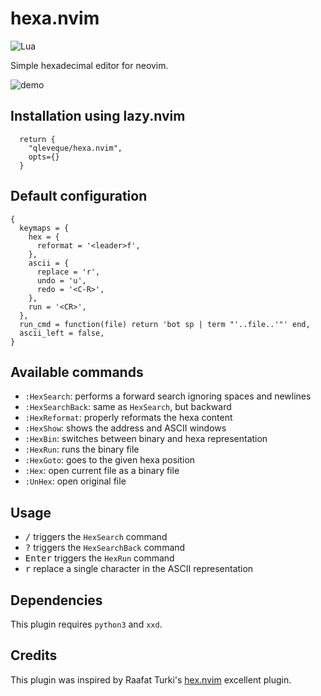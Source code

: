 # hexa.nvim
![Lua](https://img.shields.io/badge/Made%20with%20Lua-blueviolet.svg?style=for-the-badge&logo=lua)

Simple hexadecimal editor for neovim.

![demo](https://github.com/qleveque/hexa.nvim/blob/main/resources/demo.gif?raw=true)

## Installation using lazy.nvim

```
  return {
    "qleveque/hexa.nvim",
    opts={}
  }
```

## Default configuration

```
{
  keymaps = {
    hex = {
      reformat = '<leader>f',
    },
    ascii = {
      replace = 'r',
      undo = 'u',
      redo = '<C-R>',
    },
    run = '<CR>',
  },
  run_cmd = function(file) return 'bot sp | term "'..file..'"' end,
  ascii_left = false,
}
```

## Available commands
+ `:HexSearch`: performs a forward search ignoring spaces and newlines
+ `:HexSearchBack`: same as `HexSearch`, but backward
+ `:HexReformat`: properly reformats the hexa content
+ `:HexShow`: shows the address and ASCII windows
+ `:HexBin`: switches between binary and hexa representation
+ `:HexRun`: runs the binary file
+ `:HexGoto`: goes to the given hexa position
+ `:Hex`: open current file as a binary file
+ `:UnHex`: open original file

## Usage

+ <kbd>/</kbd> triggers the `HexSearch` command
+ <kbd>?</kbd> triggers the `HexSearchBack` command
+ <kbd>Enter</kbd> triggers the `HexRun` command
+ <kbd>r</kbd> replace a single character in the ASCII representation

## Dependencies
This plugin requires `python3` and `xxd`.

## Credits
This plugin was inspired by Raafat Turki's [hex.nvim](https://github.com/RaafatTurki/hex.nvim) excellent plugin.
